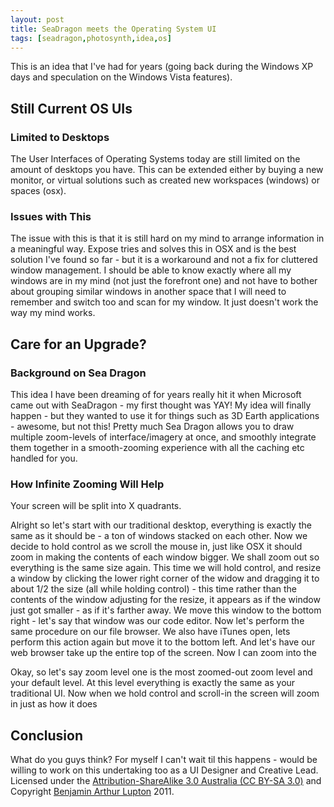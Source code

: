 ```yaml
---
layout: post
title: SeaDragon meets the Operating System UI
tags: [seadragon,photosynth,idea,os]
---
```


This is an idea that I've had for years (going back during the Windows XP days and speculation on the Windows Vista features).

## Still Current OS UIs

### Limited to Desktops

The User Interfaces of Operating Systems today are still limited on the amount of desktops you have. This can be extended either by buying a new monitor, or virtual solutions such as created new workspaces (windows) or spaces (osx).

### Issues with This

The issue with this is that it is still hard on my mind to arrange information in a meaningful way. Expose tries and solves this in OSX and is the best solution I've found so far - but it is a workaround and not a fix for cluttered window management. I should be able to know exactly where all my windows are in my mind (not just the forefront one) and not have to bother about grouping similar windows in another space that I will need to remember and switch too and scan for my window. It just doesn't work the way my mind works.


## Care for an Upgrade?

### Background on Sea Dragon

This idea I have been dreaming of for years really hit it when Microsoft came out with SeaDragon - my first thought was YAY! My idea will finally happen - but they wanted to use it for things such as 3D Earth applications - awesome, but not this! Pretty much Sea Dragon allows you to draw multiple zoom-levels of interface/imagery at once, and smoothly integrate them together in a smooth-zooming experience with all the caching etc handled for you.

### How Infinite Zooming Will Help

Your screen will be split into X quadrants.

Alright so let's start with our traditional desktop, everything is exactly the same as it should be - a ton of windows stacked on each other. Now we decide to hold control as we scroll the mouse in, just like OSX it should zoom in making the contents of each window bigger. We shall zoom out so everything is the same size again. This time we will hold control, and resize a window by clicking the lower right corner of the widow and dragging it to about 1/2 the size (all while holding control) - this time rather than the contents of the window adjusting for the resize, it appears as if the window just got smaller - as if it's farther away. We move this window to the bottom right - let's say that window was our code editor. Now let's perform the same procedure on our file browser. We also have iTunes open, lets perform this action again but move it to the bottom left. And let's have our web browser take up the entire top of the screen. Now I can zoom into the

Okay, so let's say zoom level one is the most zoomed-out zoom level and your default level. At this level everything is exactly the same as your traditional UI. Now when we hold control and scroll-in the screen will zoom in just as how it does


## Conclusion

What do you guys think? For myself I can't wait til this happens - would be willing to work on this undertaking too as a UI Designer and Creative Lead. Licensed under the [Attribution-ShareAlike 3.0 Australia (CC BY-SA 3.0)](http://creativecommons.org/licenses/by-sa/3.0/au/deed.en) and Copyright [Benjamin Arthur Lupton](http://balupton.com) 2011.
